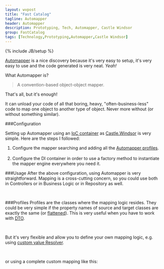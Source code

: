 ```yaml
---
layout: wvpost
title: "Fast Catalog"
tagline: Automapper
header: Automapper
description: Prototyping, Tech, Automapper, Castle Windsor
group: FastCatalog
tags: [Technology,Prototyping,Automapper,Castle Windsor]
---
```

{% include JB/setup %}

<a href="http://automapper.org/" target="_blank">Automapper</a> is a nice discovery because it's very easy to setup, it's very easy to use and the code generated is very neat. _Yeah!_

What Automapper is? 

> A convention-based object-object mapper.

That's all, but it's enough! 

It can unload your code of all that boring, heavy, "often-business-less" code to map one object to another type of object. Never more without (or without something similar).

###Configuration

Setting up Automapper using an <a href="https://en.wikipedia.org/wiki/Inversion_of_control" target="_blank">IoC container</a> as <a href="https://github.com/castleproject/Windsor/blob/master/docs/README.md" target="_blank">Castle.Windsor</a> is very simple. Here are the steps I followed:

<ol>
<li>Configure the mapper searching and adding all the <a href="https://github.com/AutoMapper/AutoMapper/wiki/Configuration" target="_blank">Automapper profiles</a>.

<script type="syntaxhighlighter" class="brush: csharp;highlight: [14]" >
<![CDATA[
// In Global.asax or during App Initialization
protected void Application_Start()
{
	...

	// Configure all AutoMapper Profiles
	AutoMapperConfig.Configure();
}

public static class AutoMapperConfig
{
	public static void Configure()
	{
		Mapper.Initialize(x => GetConfiguration(Mapper.Configuration));
	}

	private static void GetConfiguration(IConfiguration configuration)
	{
		var profiles = typeof(SearchInputMapperProfile).Assembly.GetTypes().Where(x => typeof(Profile).IsAssignableFrom(x));
		foreach (var profile in profiles)
		{
			configuration.AddProfile(Activator.CreateInstance(profile) as Profile);
		}
	}
}
]]></script> 


</li>
<li>Configure the DI container in order to use a factory method to instantiate the mapper engine everywhere you need it. 

<script type="syntaxhighlighter" class="brush: csharp;highlight: [5]" >
<![CDATA[
public class MappersInstaller : IWindsorInstaller
{
	public void Install(Castle.Windsor.IWindsorContainer container, Castle.MicroKernel.SubSystems.Configuration.IConfigurationStore store)
	{
		container.Register(Component.For<IMappingEngine>().UsingFactoryMethod(() => Mapper.Engine));
	}
}
]]></script> 

</li>
</ol>

###Usage
After the above configuration, using Automapper is very straightforward. Mapping is a cross-cutting concern, so you could use both in Controllers or in Business Logic or in Repository as well.

<script type="syntaxhighlighter" class="brush: csharp;highlight: [6,19]" >
<![CDATA[
public class CatalogController : ApiController
{
	private readonly ICatalogWorker worker;
	private readonly IMappingEngine mapper;

	public CatalogController(ICatalogWorker worker, IMappingEngine mapper)
	{
		Contract.Requires<ArgumentNullException>(worker != null, "worker");
		Contract.Requires<ArgumentNullException>(mapper != null, "mapper");
		this.worker = worker;
		this.mapper = mapper;
	}

	[HttpPost]
	public async Task<IHttpActionResult> Search(SearchInputViewModel searchInput)
	{
		try
		{
			SearchInput input = mapper.Map<SearchInputViewModel, SearchInput>(searchInput);
			return Ok(await worker.Search(input));
		}
		catch (Exception ex)
		{
			return BadRequest(ex.Message);
		}
	}
}
]]></script> 

###Profiles
Profiles are the classes where the mapping logic resides. They could be very simple if the property names of source and target classes are exactly the same (or <a href="https://github.com/AutoMapper/AutoMapper/wiki/Flattening" target="_blank">flattened</a>). This is very useful when you have to work with <a href="https://en.wikipedia.org/wiki/Data_transfer_object" target="_blank">DTO</a>.

<script type="syntaxhighlighter" class="brush: csharp;highlight: [5,6]" >
<![CDATA[
public class SearchInputMapperProfile : Profile
{
	protected override void Configure()
	{
		CreateMap<SearchInputViewModel, SearchInput>();
		CreateMap<FilteredProductAttributeViewModel, FilteredProductAttribute>();
	}
}
]]></script> 

But it's very flexible and allow you to define your own mapping logic, e.g. using <a href="https://github.com/AutoMapper/AutoMapper/wiki/Custom-value-resolvers" target="_blank">custom value Resolver</a>.


<script type="syntaxhighlighter" class="brush: csharp;highlight: [6]" >
<![CDATA[
public class OrderedSearchInputMapperProfile : Profile
{
	protected override void Configure()
	{
		CreateMap<OrderedSearchInput, SearchInput>()
			.ForMember(dest => dest.Attributes, opt => opt.ResolveUsing<AttributesResolver>());
	}
}

public class AttributesResolver : ValueResolver<OrderedSearchInput, IList<FilteredProductAttribute>>
{
	protected override IList<FilteredProductAttribute> ResolveCore(OrderedSearchInput source)
	{
		var attributes = new List<FilteredProductAttribute>();
		foreach (string key in source.Attributes.Select(o => o.Key).Distinct())
		{
			attributes.Add(new FilteredProductAttribute { 
				Key = key,
				Values = source.Attributes.Where(s => s.Key.Equals(key)).Select(o => o.Value).ToList()
			});
		}
		return attributes;
	}
}
]]></script> 

or using a complete custom mapping like this:

<script type="syntaxhighlighter" class="brush: csharp;highlight: [6]" >
<![CDATA[
public class SearchResponseMapperProfile : Profile
{
	protected override void Configure()
	{
		CreateMap<ISearchResponse<Product>, IList<ProductAttributeAggregation>>()
			.ConvertUsing(mappingFunction);
	}

	Func<ISearchResponse<Product>, IList<ProductAttributeAggregation>> mappingFunction = (source) =>
	{
		var bucket = source.Aggs.Children("multi_properties");

		IList<ProductAttributeAggregation> aggs = new List<ProductAttributeAggregation>();
		foreach (var item in bucket.Terms("all_properties").Items)
		{
			IList<ValueCount> values = new List<ValueCount>();

			foreach (var val in item.Terms("all_values_per_property").Items)
			{
				values.Add(new ValueCount
				{
					Value = val.Key,
					Count = val.DocCount
				});
			}

			aggs.Add(new ProductAttributeAggregation
			{
				Key = item.Key,
				Values = values
			});
		}
		return aggs;
	};
}
]]></script> 
